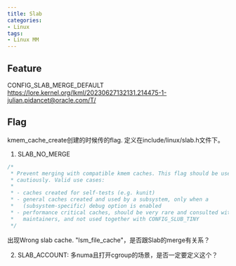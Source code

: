 ```yaml
---
title: Slab
categories: 
- Linux
tags:
- Linux MM
---
```


## Feature
CONFIG_SLAB_MERGE_DEFAULT 
https://lore.kernel.org/lkml/20230627132131.214475-1-julian.pidancet@oracle.com/T/

## Flag
kmem_cache_create创建的时候传的flag. 定义在include/linux/slab.h文件下。
1. SLAB_NO_MERGE
```c [include/linux/slab.h]
/*
 * Prevent merging with compatible kmem caches. This flag should be used
 * cautiously. Valid use cases:
 *
 * - caches created for self-tests (e.g. kunit)
 * - general caches created and used by a subsystem, only when a
 *   (subsystem-specific) debug option is enabled
 * - performance critical caches, should be very rare and consulted with slab
 *   maintainers, and not used together with CONFIG_SLUB_TINY
 */
```
出现Wrong slab cache. "lsm_file_cache"，是否跟Slab的merge有关系？

2. SLAB_ACCOUNT: 多numa且打开cgroup的场景，是否一定要定义这个？
